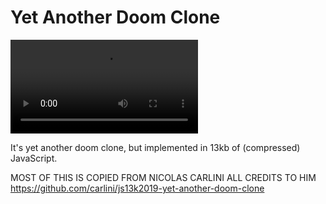 # Yet Another Doom Clone

<video src="https://user-images.githubusercontent.com/1269300/156980344-344241d8-be41-4bcc-9b94-3cd27292116a.mp4"></video>

It's yet another doom clone, but implemented in 13kb of (compressed) JavaScript.

MOST OF THIS IS COPIED FROM NICOLAS CARLINI ALL CREDITS TO HIM
https://github.com/carlini/js13k2019-yet-another-doom-clone
